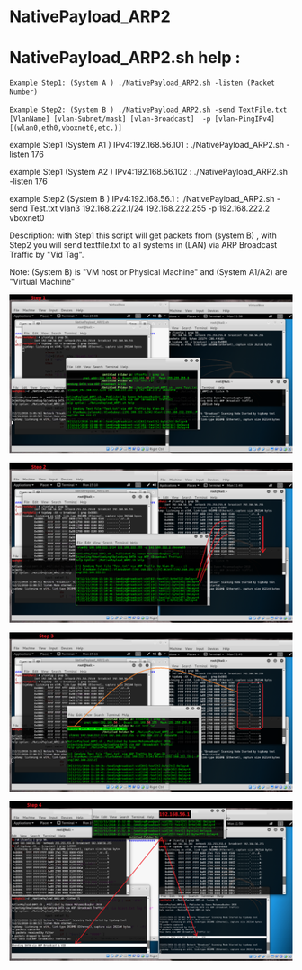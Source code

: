 # NativePayload_ARP2



# NativePayload_ARP2.sh help :

	Example Step1: (System A ) ./NativePayload_ARP2.sh -listen (Packet Number)
  
	Example Step2: (System B ) ./NativePayload_ARP2.sh -send TextFile.txt [VlanName] [vlan-Subnet/mask] [vlan-Broadcast]  -p [vlan-PingIPv4] [(wlan0,eth0,vboxnet0,etc.)]
  
  example Step1 (System A1 ) IPv4:192.168.56.101 : ./NativePayload_ARP2.sh -listen 176
  
  example Step1 (System A2 ) IPv4:192.168.56.102 : ./NativePayload_ARP2.sh -listen 176
  
  example  Step2 (System B ) IPv4:192.168.56.1 : ./NativePayload_ARP2.sh -send Test.txt vlan3 192.168.222.1/24 192.168.222.255 -p 192.168.222.2 vboxnet0
  
  Description: with Step1 this script will get packets from (system B) , with Step2 you will send textfile.txt to all systems in (LAN) via ARP Broadcast Traffic by "Vid Tag".
  
  Note: (System B) is "VM host or Physical Machine" and (System A1/A2) are "Virtual Machine"
  
	
  
  
	
  
  ![](https://github.com/DamonMohammadbagher/NativePayload_ARP2/blob/master/Pictures/step1.png)

  ![](https://github.com/DamonMohammadbagher/NativePayload_ARP2/blob/master/Pictures/step2.png)

  ![](https://github.com/DamonMohammadbagher/NativePayload_ARP2/blob/master/Pictures/step3.png)

  ![](https://github.com/DamonMohammadbagher/NativePayload_ARP2/blob/master/Pictures/final.png)
